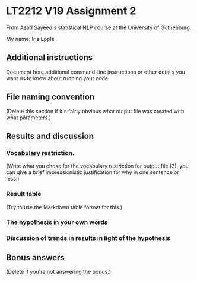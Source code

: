 # LT2212 V19 Assignment 2

From Asad Sayeed's statistical NLP course at the University of Gothenburg.

My name: Iris Epple

## Additional instructions

Document here additional command-line instructions or other details you
want us to know about running your code.

## File naming convention

(Delete this section if it's fairly obvious what output file was
created with what parameters.)

## Results and discussion

### Vocabulary restriction.

(Write what you chose for the vocabulary restriction for output file
(2), you can give a brief impressionistic justification for why in one
sentence or less.)

### Result table

(Try to use the Markdown table format for this.)

### The hypothesis in your own words

### Discussion of trends in results in light of the hypothesis

## Bonus answers

(Delete if you're not answering the bonus.)
